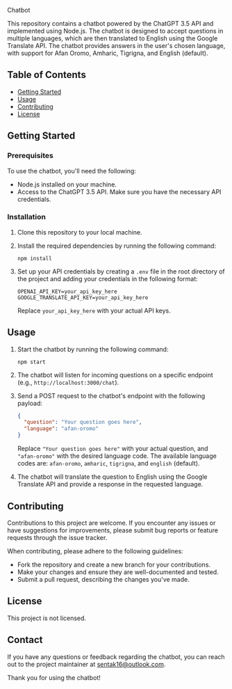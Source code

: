   Chatbot
  
  This repository contains a chatbot powered by the ChatGPT 3.5 API and implemented using Node.js. The chatbot is designed to accept questions in multiple languages, which are then translated to English using the Google Translate API. The chatbot provides answers in the user's chosen language, with support for Afan Oromo, Amharic, Tigrigna, and English (default).
  
  ## Table of Contents
  
  - [Getting Started](#getting-started)
  - [Usage](#usage)
  - [Contributing](#contributing)
  - [License](#license)
  
  ## Getting Started
  
  ### Prerequisites
  
  To use the chatbot, you'll need the following:
  
  - Node.js installed on your machine.
  - Access to the ChatGPT 3.5 API. Make sure you have the necessary API credentials.
  
  ### Installation
  
  1. Clone this repository to your local machine.
  2. Install the required dependencies by running the following command:
  
     ```
     npm install
     ```
  
  3. Set up your API credentials by creating a `.env` file in the root directory of the project and adding your credentials in the following format:
  
     ```
     OPENAI_API_KEY=your_api_key_here
     GOOGLE_TRANSLATE_API_KEY=your_api_key_here
     ```
  
     Replace `your_api_key_here` with your actual API keys.
  
  ## Usage
  
  1. Start the chatbot by running the following command:
  
     ```
     npm start
     ```
  
  2. The chatbot will listen for incoming questions on a specific endpoint (e.g., `http://localhost:3000/chat`).
  
  3. Send a POST request to the chatbot's endpoint with the following payload:
  
     ```json
     {
       "question": "Your question goes here",
       "language": "afan-oromo"
     }
     ```
  
     Replace `"Your question goes here"` with your actual question, and `"afan-oromo"` with the desired language code. The available language codes are: `afan-oromo`, `amharic`, `tigrigna`, and `english` (default).
  
  4. The chatbot will translate the question to English using the Google Translate API and provide a response in the requested language.
  
  ## Contributing
  
  Contributions to this project are welcome. If you encounter any issues or have suggestions for improvements, please submit bug reports or feature requests through the issue tracker.
  
  When contributing, please adhere to the following guidelines:
  - Fork the repository and create a new branch for your contributions.
  - Make your changes and ensure they are well-documented and tested.
  - Submit a pull request, describing the changes you've made.
  
  
  
  ## License
  
  This project is not licensed.
  
  ## Contact
  
  If you have any questions or feedback regarding the chatbot, you can reach out to the project maintainer at [sentak16@outlook.com](mailto:email@example.com).
  
  Thank you for using the chatbot!
